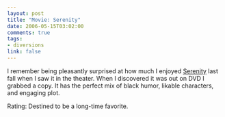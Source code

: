```yaml
--- 
layout: post
title: "Movie: Serenity"
date: 2006-05-15T03:02:00
comments: true
tags:
- diversions
link: false
---
```

I remember being pleasantly surprised at how much I enjoyed <a href="http://imdb.com/title/tt0379786/" title="Serenity">Serenity</a> last fall when I saw it in the theater. When I discovered it was out on DVD I grabbed a copy. It has the perfect mix of black humor, likable characters, and engaging plot.

Rating: Destined to be a long-time favorite.
